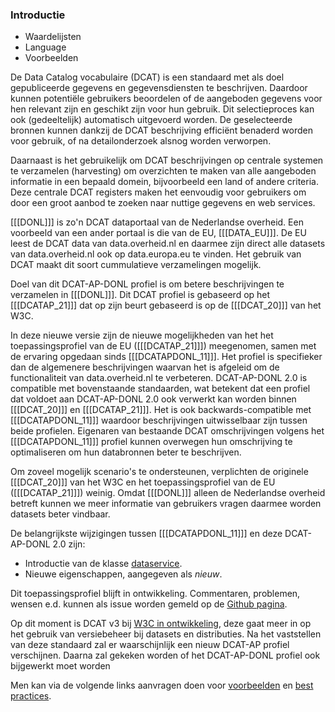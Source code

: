 ### Introductie

<aside class="note", title = "TODO">

<ul>
        <li>Waardelijsten</li>
        <li>Language</li>
        <li>Voorbeelden</li>
</ul>

</aside>

De Data Catalog vocabulaire (DCAT) is een standaard met als doel gepubliceerde gegevens en gegevensdiensten te beschrijven. Daardoor kunnen potentiële gebruikers beoordelen of de aangeboden gegevens voor hen relevant zijn en geschikt zijn voor hun gebruik. Dit selectieproces kan ook (gedeeltelijk) automatisch uitgevoerd worden. De geselecteerde bronnen kunnen dankzij de DCAT beschrijving efficiënt benaderd worden voor gebruik, of na detailonderzoek alsnog worden verworpen.

Daarnaast is het gebruikelijk om DCAT beschrijvingen op centrale systemen te verzamelen (harvesting) om overzichten te maken van alle aangeboden informatie in een bepaald domein, bijvoorbeeld een land of andere criteria. Deze centrale DCAT registers maken het eenvoudig voor gebruikers om door een groot aanbod te zoeken naar nuttige gegevens en web services.

[[[DONL]]] is zo'n DCAT dataportaal van de Nederlandse overheid.  Een voorbeeld van een ander portaal is die van de EU, [[[DATA_EU]]]. De EU leest de DCAT data van data.overheid.nl en daarmee zijn direct alle datasets van data.overheid.nl ook op data.europa.eu te vinden. Het gebruik van DCAT maakt dit soort cummulatieve verzamelingen mogelijk.

Doel van dit DCAT-AP-DONL profiel is om betere beschrijvingen te verzamelen in [[[DONL]]]. Dit DCAT profiel  is gebaseerd op het [[[DCATAP_21]]] dat op zijn beurt gebaseerd is op de [[[DCAT_20]]] van het W3C. 

In deze nieuwe versie zijn de nieuwe mogelijkheden van het het toepassingsprofiel van de EU ([[[DCATAP_21]]]) meegenomen, samen met de ervaring opgedaan sinds [[[DCATAPDONL_11]]]. Het profiel is specifieker dan de algemenere beschrijvingen waarvan het is afgeleid om de functionaliteit van data.overheid.nl te verbeteren. DCAT-AP-DONL 2.0 is compatible met bovenstaande standaarden, wat betekent dat een profiel dat voldoet aan DCAT-AP-DONL 2.0 ook verwerkt kan worden binnen [[[DCAT_20]]] en [[[DCATAP_21]]]. Het is ook backwards-compatible met [[[DCATAPDONL_11]]] waardoor beschrijvingen uitwisselbaar zijn tussen beide profielen. Eigenaren van bestaande DCAT omschrijvingen volgens het [[[DCATAPDONL_11]]] profiel kunnen overwegen hun omschrijving te optimaliseren om hun databronnen beter te beschrijven.

Om zoveel mogelijk scenario's te ondersteunen, verplichten de originele [[[DCAT_20]]] van het W3C en het toepassingsprofiel van de EU ([[[DCATAP_21]]]) weinig. Omdat [[[DONL]]] alleen de Nederlandse overheid betreft kunnen we meer informatie van gebruikers vragen daarmee worden datasets beter vindbaar. 


De belangrijkste wijzigingen tussen [[[DCATAPDONL_11]]] en deze DCAT-AP-DONL 2.0 zijn:</p>

<ul>
        <li>Introductie van de klasse <a href="#dcat-DataService">dataservice</a>.</li>
        <li>Nieuwe eigenschappen, aangegeven als <em class="new">nieuw</em>. </li>
</ul>

<p>Dit toepassingsprofiel blijft in ontwikkeling. Commentaren, problemen, wensen e.d. kunnen als issue worden gemeld op de <a href="https://github.com/dataoverheid/dcat-ap-donl">Github pagina</a>.</>

<p>Op dit moment is DCAT v3 bij <a href="https://www.w3.org/TR/vocab-dcat-3/">W3C in ontwikkeling</a>, deze gaat meer in op het gebruik van versiebeheer bij datasets en distributies. Na het vaststellen van deze standaard zal er waarschijnlijk een nieuw DCAT-AP profiel verschijnen. Daarna zal gekeken worden of het DCAT-AP-DONL profiel ook bijgewerkt moet worden</p>

<aside class="note">
        <p>Men kan via de volgende links aanvragen doen voor <a href="https://github.com/dataoverheid/dcat-ap-donl/issues/33">voorbeelden</a> en <a href="https://github.com/dataoverheid/dcat-ap-donl/issues/34">best practices</a>.</p>
</aside>